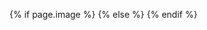 <head>
  <!-- Google Tag Manager -->
  <script>(function(w,d,s,l,i){w[l]=w[l]||[];w[l].push({'gtm.start':
  new Date().getTime(),event:'gtm.js'});var f=d.getElementsByTagName(s)[0],
  j=d.createElement(s),dl=l!='dataLayer'?'&l='+l:'';j.async=true;j.src=
  'https://www.googletagmanager.com/gtm.js?id='+i+dl;f.parentNode.insertBefore(j,f);
  })(window,document,'script','dataLayer','GTM-KN843XQ');</script>
  <!-- End Google Tag Manager -->

  <meta charset="utf-8">
  <meta http-equiv="X-UA-Compatible" content="IE=edge">
  <meta name="viewport" content="width=device-width, initial-scale=1">

  <title>{% if page.title %}{{ page.title }}{% else %}Jetty | Soluciona tu Transporte Diario en México.{% endif %}</title>
  <meta name="author" content="Jetty">
  <meta property="og:title" content="{%if page.title %}{{ page.title }}{% else %}{{ site.title }}{% endif %}">
  <meta name="description" content="{% if page.description %}{{ page.description }}{% else %}{{ site.description }}{% endif %}">

  <meta name="keywords" content="jetty, jetty mx, jettymx, jetty transporte, jetty cdmx, transporte, personal, organizaciones, movilidad, movilidad urbana, traslado, transporte privado, transporte de personal, viajes compartidos, camión de personal, transporte, renta de transporte, transporte ejecutivo, transporte empresarial, transporte para grupos, servicio de transporte, uber pool, caravana, caravanaapp, caravana app, bussi, blablacar, blabla car, Lipu, Utep, Trosten, Schoolastico, xpressbuss, mxbus">

  <meta property="og:description" content="{% if page.description %}{{ page.description }}{% else %}{{ site.description }}{% endif %}">
  <meta property="og:url" content="http://jetty.mx">

  {% if page.image %}
    <meta property="og:image" content="{{page.image}}" />
  {% else %}
    <meta property="og:image" content="http://www.jetty.mx/img/Jetty_MX.png" />
  {% endif %}

  <link rel="shortcut icon" type="image/png" href="{{ site.baseurl }}/favicon.png">
  <link rel="shortcut icon" type="image/png" href="{{ site.baseurl }}/favicon.ico">
  <link rel="stylesheet" type="text/css" href="{{ site.baseurl }}/css/bootstrap.min.css">
  <link rel="stylesheet" type="text/css" href="{{ site.baseurl }}/css/aos.css">
  <link rel="stylesheet" href="{{ site.baseurl }}/css/bootstrap-datetimepicker.min.css" />
  <link rel="stylesheet" type="text/css" href="{{ site.baseurl }}/css/site.css">


  <link rel="canonical" href="{{ page.url | replace:'index.html','' | prepend: site.baseurl | prepend: site.url }}">

  <script type="application/ld+json">
    {
      "@context": "http://schema.org",
      "@type": "Organization",
      "name": "Jetty",
      "url": "http://www.jetty.mx",
      "logo": "http://www.jetty.mx/img/Jetty_Logo.jpg",
      "author": "Jetty",
      "image": "http://www.jetty.mx/img/Jetty-MX.jpg",
      "description": "Aplicación de Transporte: Disfruta de un Traslado Cómodo, Rápido y Seguro de Manera Diaria a Bordo de Camionetas Ejecutivas con Conductores Verificados.",
      "downloadUrl": "https://itunes.apple.com/us/app/jetty-soluciona-tu-transporte/id1276413293?l=es&ls=1&mt=8",
      "downloadUrl": "https://play.google.com/store/apps/details?id=mx.jetty.jetty",
      "SoftwareApplication": "Android, iOS",
      "publisher": "Jetty MX",
      "publisher": "Innku",
      "applicationCategory": "Transport",
      "sameAs": [
        "https://www.facebook.com/JettyMX/",
        "https://www.instagram.com/jetty.mx/",
        "https://twitter.com/jettymx"
      ]
    }
  </script>
</head>
